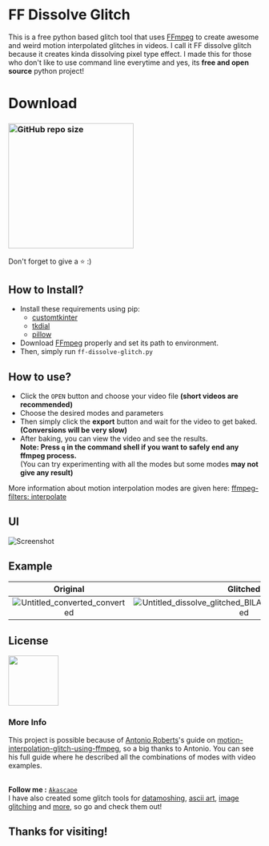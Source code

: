 # FF Dissolve Glitch
This is a free python based glitch tool that uses [FFmpeg](https://ffmpeg.org/) to create awesome and weird motion interpolated glitches in videos. I call it FF dissolve glitch because it creates kinda dissolving pixel type effect. I made this for those who don't like to use command line everytime and yes, its **free and open source** python project!
# Download
### [<img alt="GitHub repo size" src="https://img.shields.io/github/repo-size/Akascape/FF-Dissolve-Glitch?color=9508e2&label=Source%20Code&logo=Python&logoColor=yellow&style=for-the-badge"  width="250">](https://github.com/Akascape/FF-Dissolve-Glitch/archive/refs/heads/master.zip)
Don't forget to give a ⭐ :)
## How to Install?
- Install these requirements using pip:
  - [customtkinter](https://pypi.org/project/customtkinter/)
  - [tkdial](https://pypi.org/project/tkdial/)
  - [pillow](https://pypi.org/project/Pillow/)
- Download [FFmpeg](https://ffmpeg.org/download.html) properly and set its path to environment.
- Then, simply run `ff-dissolve-glitch.py`
## How to use?
- Click the `OPEN` button and choose your video file **(short videos are recommended)**
- Choose the desired modes and parameters
- Then simply click the **export** button and wait for the video to get baked. **(Conversions will be very slow)**
- After baking, you can view the video and see the results.
<br>**Note: Press `q` in the command shell if you want to safely end any ffmpeg process.**
<br>(You can try experimenting with all the modes but some modes **may not give any result)**

More information about motion interpolation modes are given here: [ffmpeg-filters: interpolate](http://ffmpeg.org/ffmpeg-filters.html#minterpolate)

## UI
![Screenshot](https://user-images.githubusercontent.com/89206401/206907828-3775c4b6-ab6f-4168-83d9-d2bfb1dbea24.jpg)

## Example
| Original | Glitched |
|:--------:|:--------:|
|![Untitled_converted_converted](https://user-images.githubusercontent.com/89206401/166420228-ceb0391d-d02b-4d80-a03b-e5703e5eb814.gif)|![Untitled_dissolve_glitched_BILAT_UMH_AOBMC_converted](https://user-images.githubusercontent.com/89206401/166420254-15ef2d79-5ceb-4f25-af30-e25d9022e472.gif)|
## License

[<img src="https://user-images.githubusercontent.com/89206401/168461242-884f25ce-eb67-406a-9d98-cf8d0f28cb43.png" width=100>](https://github.com/Akascape/FF-Dissolve-Glitch/blob/main/LICENSE)
 
### More Info
This project is possible because of [Antonio Roberts](https://github.com/hellocatfood)'s guide on [motion-interpolation-glitch-using-ffmpeg](https://www.hellocatfood.com/motion-interpolation-for-glitch-aesthetics-using-ffmpeg-part-0/), so a big thanks to Antonio. You can see his full guide where he described all the combinations of modes with video examples.

<br>**Follow me :** [`Akascape`](https://github.com/Akascape)
<br>I have also created some glitch tools for [datamoshing](https://github.com/Akascape/Datamosher-Pro), [ascii art](https://github.com/Akascape/Ascify-Art), [image glitching](https://github.com/Akascape/Pure-Glitch) and [more](https://github.com/Akascape?tab=repositories), so go and check them out!

## Thanks for visiting!
